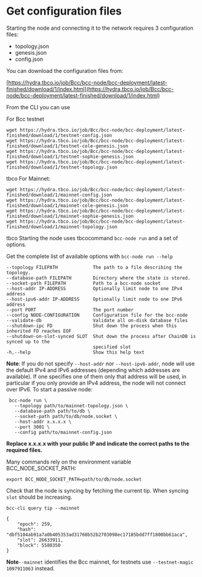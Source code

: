 # Get configuration files

Starting the node and connecting it to the network requires 3 configuration files:

* topology.json
* genesis.json
* config.json

You can download the configuration files from:

 [https://hydra.tbco.io/job/Bcc/bcc-node/bcc-deployment/latest-finished/download/1/index.html](https://hydra.tbco.io/job/Bcc/bcc-node/bcc-deployment/latest-finished/download/1/index.html)


From the CLI you can use

For Bcc testnet

    wget https://hydra.tbco.io/job/Bcc/bcc-node/bcc-deployment/latest-finished/download/1/testnet-config.json
    wget https://hydra.tbco.io/job/Bcc/bcc-node/bcc-deployment/latest-finished/download/1/testnet-cole-genesis.json
    wget https://hydra.tbco.io/job/Bcc/bcc-node/bcc-deployment/latest-finished/download/1/testnet-sophie-genesis.json
    wget https://hydra.tbco.io/job/Bcc/bcc-node/bcc-deployment/latest-finished/download/1/testnet-topology.json
tbco
For Mainnet:

    wget https://hydra.tbco.io/job/Bcc/bcc-node/bcc-deployment/latest-finished/download/1/mainnet-config.json
    wget https://hydra.tbco.io/job/Bcc/bcc-node/bcc-deployment/latest-finished/download/1/mainnet-cole-genesis.json
    wget https://hydra.tbco.io/job/Bcc/bcc-node/bcc-deployment/latest-finished/download/1/mainnet-sophie-genesis.json
    wget https://hydra.tbco.io/job/Bcc/bcc-node/bcc-deployment/latest-finished/download/1/mainnet-topology.json
tbco
Starting the node uses tbcocommand `bcc-node run` and a set of options.

Get the complete list of available options with `bcc-node run --help`

	--topology FILEPATH             The path to a file describing the topology.
  	--database-path FILEPATH        Directory where the state is stored.
  	--socket-path FILEPATH          Path to a bcc-node socket
  	--host-addr IP-ADDRESS          Optionally limit node to one IPv4 address
  	--host-ipv6-addr IP-ADDRESS     Optionally limit node to one IPv6 address
  	--port PORT                     The port number
  	--config NODE-CONFIGURATION     Configuration file for the bcc-node
  	--validate-db                   Validate all on-disk database files
  	--shutdown-ipc FD               Shut down the process when this inherited FD reaches EOF
  	--shutdown-on-slot-synced SLOT  Shut down the process after ChainDB is synced up to the
  	                                specified slot
    -h,--help                       Show this help text

**Note**: If you do not specify `--host-addr` nor `--host-ipv6-addr`, node will use the default IPv4 and IPv6 addresses (depending which addresses are available).  If one specifies one of them only that address will be used, in particular if you only provide an IPv4 address, the node will not connect over IPv6.
To start a passive node:

     bcc-node run \
       --topology path/to/mainnet-topology.json \
       --database-path path/to/db \
       --socket-path path/to/db/node.socket \
       --host-addr x.x.x.x \
       --port 3001 \
       --config path/to/mainnet-config.json

**Replace x.x.x.x with your public IP and indicate the correct paths to the required files.**

Many commands rely on the environment variable BCC_NODE_SOCKET_PATH:

    export BCC_NODE_SOCKET_PATH=path/to/db/node.socket

Check that the node is syncing by fetching the current tip. When syncing `slot` should be increasing.

    bcc-cli query tip --mainnet

    {
        "epoch": 259,
        "hash": "dbf5104ab91a7a0b405353ad31760b52b2703098ec17185bdd7ff1800bb61aca",
        "slot": 26633911,
        "block": 5580350
    }

**Note**`--mainnet` identifies the Bcc mainnet, for testnets use `--testnet-magic 1097911063` instead.
